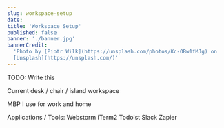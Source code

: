 ```yaml
---
slug: workspace-setup
date: 
title: 'Workspace Setup'
published: false
banner: './banner.jpg'
bannerCredit:
  'Photo by [Piotr Wilk](https://unsplash.com/photos/Kc-OBw1fMJg) on
  [Unsplash](https://unsplash.com/)'
---
```


TODO: Write this

Current desk / chair / island workspace

MBP I use for work and home

Applications / Tools:
Webstorm
iTerm2
Todoist
Slack
Zapier

